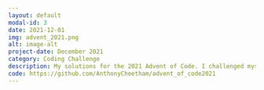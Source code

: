 ```yaml
---
layout: default
modal-id: 3
date: 2021-12-01
img: advent_2021.png
alt: image-alt
project-date: December 2021
category: Coding Challenge
description: My solutions for the 2021 Advent of Code. I challenged myself to use only Jupyter Notebooks, avoid importing modules, and to use classes as much as possible.
code: https://github.com/AnthonyCheetham/advent_of_code2021
---
```

